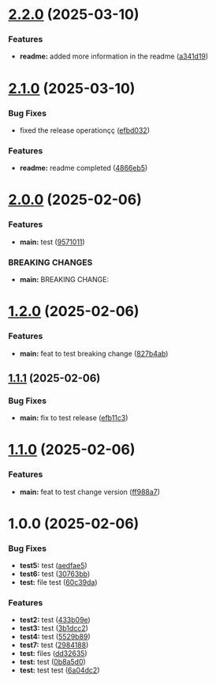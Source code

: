 # [2.2.0](https://github.com/regadior/automatic-release-example/compare/v2.1.0...v2.2.0) (2025-03-10)


### Features

* **readme:** added more information in the readme ([a341d19](https://github.com/regadior/automatic-release-example/commit/a341d199d58755abeef9836204496e4c168c7547))

# [2.1.0](https://github.com/regadior/automatic-release-example/compare/v2.0.0...v2.1.0) (2025-03-10)


### Bug Fixes

* fixed the release operationçç ([efbd032](https://github.com/regadior/automatic-release-example/commit/efbd032e3f6ae4781cd0caddf15b69e892c17e31))


### Features

* **readme:** readme completed ([4866eb5](https://github.com/regadior/automatic-release-example/commit/4866eb5f5855276b3d8b5b2d6d09d87099467280))

# [2.0.0](https://github.com/regadior/automatic-release-example/compare/v1.2.0...v2.0.0) (2025-02-06)


### Features

* **main:** test ([9571011](https://github.com/regadior/automatic-release-example/commit/9571011b7ae327016c85d97755b12089915b5596))


### BREAKING CHANGES

* **main:** BREAKING CHANGE:

# [1.2.0](https://github.com/regadior/automatic-release-example/compare/v1.1.1...v1.2.0) (2025-02-06)


### Features

* **main:** feat to test breaking change ([827b4ab](https://github.com/regadior/automatic-release-example/commit/827b4aba0ef5407f3af7923390e875636df67d5c))

## [1.1.1](https://github.com/regadior/automatic-release-example/compare/v1.1.0...v1.1.1) (2025-02-06)


### Bug Fixes

* **main:** fix to test release ([efb11c3](https://github.com/regadior/automatic-release-example/commit/efb11c31fcc35bea97ba654458d4dbca70df3468))

# [1.1.0](https://github.com/regadior/automatic-release-example/compare/v1.0.0...v1.1.0) (2025-02-06)


### Features

* **main:** feat to test change version ([ff988a7](https://github.com/regadior/automatic-release-example/commit/ff988a77f5e843a55542d4f5d6cff1e4847b3cb4))

# 1.0.0 (2025-02-06)


### Bug Fixes

* **test5:** test ([aedfae5](https://github.com/regadior/automatic-release-example/commit/aedfae5feb8bd36ab592bb5321ff466b58513fa0))
* **test6:** test ([30763bb](https://github.com/regadior/automatic-release-example/commit/30763bbb55031505291e1a0e3c58012ea7e7139f))
* **test:** file test ([60c39da](https://github.com/regadior/automatic-release-example/commit/60c39dac7e5b493c5cd0c6e7d01ca03450785e13))


### Features

* **test2:** test ([433b09e](https://github.com/regadior/automatic-release-example/commit/433b09e0684e1b0dd19a29f1c38888de7e200197))
* **test3:** test ([3b1dcc2](https://github.com/regadior/automatic-release-example/commit/3b1dcc2063fef228fc7e74d11658b08031044588))
* **test4:** test ([5529b89](https://github.com/regadior/automatic-release-example/commit/5529b89b8d97da945191e4525174ad86b40675ca))
* **test7:** test ([2984188](https://github.com/regadior/automatic-release-example/commit/29841888466da7e8b79c9d2a1dece006d96ec640))
* **test:** files ([dd32635](https://github.com/regadior/automatic-release-example/commit/dd326356fb03908eb8581dd0391fcb1854f0d915))
* **test:** test ([0b8a5d0](https://github.com/regadior/automatic-release-example/commit/0b8a5d0fe66170e447aba72b5e2649b284cbc57e))
* **test:** test test ([6a04dc2](https://github.com/regadior/automatic-release-example/commit/6a04dc23593f8d5adb1571c3491e1cd3fb90e7c3))
